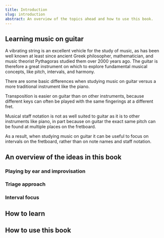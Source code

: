 ```yaml
---
title: Introduction
slug: introduction
abstract: An overview of the topics ahead and how to use this book.
---
```


## Learning music on guitar

A vibrating string is an excellent vehicle for the study of music,
as has been well known at least since ancient Greek philosopher, mathematician, 
and music theorist Pythagoras studied them over 2000 years ago.
The guitar is therefore a great instrument on which to explore fundamental musical concepts,
like pitch, intervals, and harmony.

There are some basic differences when studying music on guitar versus a more traditional instrument like the piano.

Transposition is easier on guitar than on other instruments,
because different keys can often be played with the same fingerings at a different fret.

Musical staff notation is not as well suited to guitar as it is to other instruments like piano,
in part because on guitar 
the exact same pitch can be found at multiple places on the fretboard.

As a result,
when studying music on guitar it can be useful to focus on intervals on the fretboard,
rather than on note names and staff notation.

## An overview of the ideas in this book

### Playing by ear and improvisation
### Triage approach
### Interval focus


## How to learn

## How to use this book

